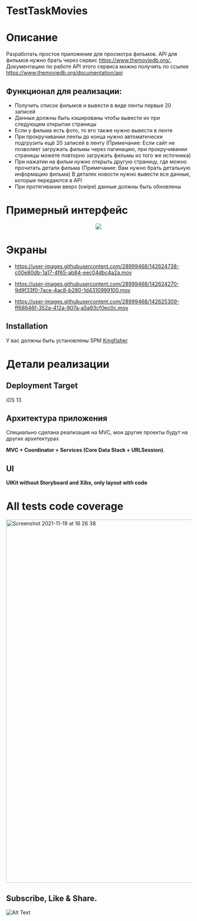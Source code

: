 # TestTaskMovies
# Описание
Разработать простое приложение для просмотра  фильмов. 
API для фильмов нужно брать через сервис ​https://www.themoviedb.org/.​
Документацию по работе API этого сервиса можно получить по ссылке ​https://www.themoviedb.org/documentation/api

## Функционал для реализации:
- Получить список фильмов и вывести в виде ленты первые 20 записей
- Данные должны быть кэшированы чтобы вывести их при следующем открытии
страницы
- Если у фильма есть фото, то его также нужно вывести в ленте
- При прокручивании ленты до конца нужно автоматически подгрузить ещё 20
записей в ленту (Примечание: Если сайт не позволяет загружать фильмы через пагинацию, при прокручивании страницы можете повторно загружать фильмы из того же источника)
- При нажатии на фильм нужно открыть другую страницу, где можно прочитать детали фильма (Примечание: Вам нужно брать детальную информацию фильма)
 В деталях новости нужно вывести все данные, которые передаются в API
- При протягивании вверз (swipe) данные должны быть обновлены

# Примерный интерфейс
<p align="center">
    <img src="https://i.postimg.cc/wxmWTvrB/Screenshot-2021-11-19-at-14-10-34.png">
</p>

# Экраны
- https://user-images.githubusercontent.com/28999468/142624738-c00e80db-1a17-4f65-ab84-eec04dbc4a2a.mov

- https://user-images.githubusercontent.com/28999468/142624270-9d9f33f0-7ace-4ac8-b280-1d4310999100.mov

- https://user-images.githubusercontent.com/28999468/142625309-ff68646f-352a-412a-907a-a5a93cf0ec0c.mov

## Installation

У вас должны быть установлены SPM <a href="https://github.com/onevcat/Kingfisher">Kingfisher</a>

# Детали реализации
## Deployment Target
iOS 13
## Архитектура приложения
Специально сделана реализация на MVC, мои другие проекты будут на других архитектурах 
<br>

**MVC + Coordinator + Services (Core Data Stack + URLSession)**.<br>
## UI
**UIKit without Storyboard and Xibs, only layout with code**<br>

# All tests code coverage
<img width="989" alt="Screenshot 2021-11-19 at 16 26 38" src="https://user-images.githubusercontent.com/28999468/142630248-3b0d702e-a2fd-45fe-9071-e654711ba3ad.png">

## Subscribe, Like & Share.

![Alt Text](https://media.giphy.com/media/bYUbS6XYDi3Ze/giphy.gif)
